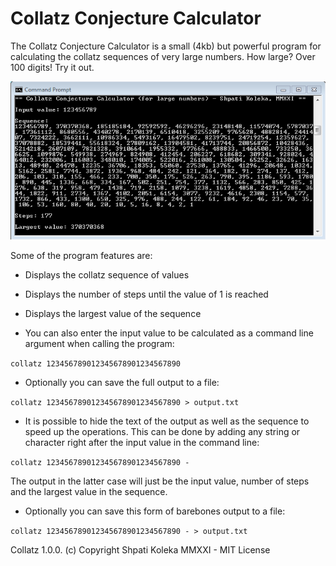 # Collatz Conjecture Calculator

The Collatz Conjecture Calculator is a small (4kb) but powerful program for calculating the collatz sequences of very large numbers.
How large? Over 100 digits! Try it out.

![Collatz](collatz.png "Collatz Conjecture Calculator")

Some of the program features are:
- Displays the collatz sequence of values
- Displays the number of steps until the value of 1 is reached
- Displays the largest value of the sequence


- You can also enter the input value to be calculated as a command line argument when calling the program:

`collatz 123456789012345678901234567890`

 - Optionally you can save the full output to a file:

`collatz 123456789012345678901234567890 > output.txt` 

- It is possible to hide the text of the output as well as the sequence to speed up the operations. This can be done by adding any string or character right after the input value in the command line:
  
`collatz 123456789012345678901234567890 -`

 The output in the latter case will just be the input value, number of steps and the largest value in the sequence.

- Optionally you can save this form of barebones output to a file:

`collatz 123456789012345678901234567890 - > output.txt`


Collatz 1.0.0. (c) Copyright Shpati Koleka MMXXI - MIT License